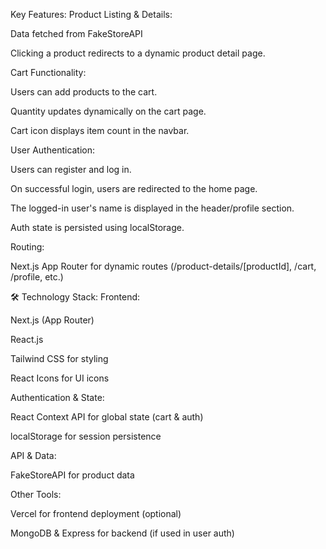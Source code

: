 Key Features:
Product Listing & Details:

Data fetched from FakeStoreAPI

Clicking a product redirects to a dynamic product detail page.

Cart Functionality:

Users can add products to the cart.

Quantity updates dynamically on the cart page.

Cart icon displays item count in the navbar.

User Authentication:

Users can register and log in.

On successful login, users are redirected to the home page.

The logged-in user's name is displayed in the header/profile section.

Auth state is persisted using localStorage.

Routing:

Next.js App Router for dynamic routes (/product-details/[productId], /cart, /profile, etc.)

🛠️ Technology Stack:
Frontend:

Next.js (App Router)

React.js

Tailwind CSS for styling

React Icons for UI icons

Authentication & State:

React Context API for global state (cart & auth)

localStorage for session persistence

API & Data:

FakeStoreAPI for product data

Other Tools:

Vercel for frontend deployment (optional)

MongoDB & Express for backend (if used in user auth)
